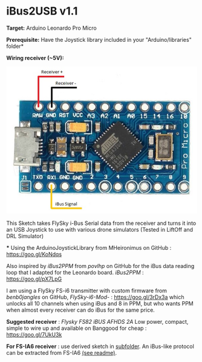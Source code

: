 # iBus2USB v1.1

**Target:** Arduino Leonardo Pro Micro

**Prerequisite:** Have the Joystick library included in your "Arduino/libraries" folder*
  
**Wiring receiver (~5V):**

![Wiring Diagram](https://raw.githubusercontent.com/PK-420/iBus2USB/master/Leonardo.jpg)
     
This Sketch takes FlySky i-Bus Serial data from the receiver and turns it into an USB Joystick to use with various drone simulators (Tested in LiftOff and DRL Simulator)

**\*** Using the ArduinoJoystickLibrary from MHeironimus on GitHub : https://goo.gl/KoNdqs
 
Also inspired by *iBus2PPM* from *povlhp* on GitHub for the iBus data reading loop that I adapted for the Leonardo board. *iBus2PPM* : https://goo.gl/pX7LpG 
  
I am using a FlySky FS-i6 transmitter with custom firmware from *benb0jangles* on GitHub, *FlySky-i6-Mod-* : https://goo.gl/3rDx3a which unlocks all 10 channels when using iBus and 8 in PPM, but who wants PPM when almost every receiver can do iBus for the same price.

**Suggested receiver** : *Flysky FS82 iBUS AFHDS 2A* Low power, compact, simple to wire up and available on Banggood for cheap : https://goo.gl/7UkU3k

**For FS-IA6 receiver** : use derived sketch in [subfolder](./fs-ia6/). An iBus-like protocol can be extracted from FS-IA6 [(see readme)](./fs-ia6/README.md).
